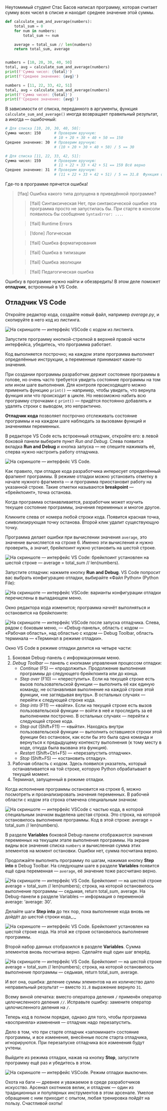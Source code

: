 Неутомимый студент Стас Басов написал программу, которая считает сумму всех чисел в списке и находит среднее значение этой суммы.

```python
def calculate_sum_and_average(numbers):
    total_sum = 0
    for num in numbers:
        total_sum += num

    average = total_sum // len(numbers)
    return total_sum, average


numbers = [10, 20, 30, 40, 50]
total, avg = calculate_sum_and_average(numbers)
print(f'Сумма чисел: {total}')
print(f'Среднее значение: {avg}')

numbers = [11, 22, 33, 42, 51]
total, avg = calculate_sum_and_average(numbers)
print(f'Сумма чисел: {total}')
print(f'Среднее значение: {avg}') 
```

В зависимости от списка, переданного в аргументы, функция `calculate_sum_and_average()` иногда возвращает правильный результат, а иногда — ошибочный:

```bash
# Для списка [10, 20, 30, 40, 50]:
Сумма чисел: 150      # Проверим вручную: 
                      # 10 + 20 + 30 + 40 + 50 == 150
Среднее значение: 30  # Проверим вручную:
                      # (10 + 20 + 30 + 40 + 50) / 5 == 30

# Для списка [11, 22, 33, 42, 51]:
Сумма чисел: 159      # Проверим вручную: 
                      # 11 + 22 + 33 + 42 + 51 == 159 Всё верно
Среднее значение: 31  # Проверим вручную:
                      # (11 + 22 + 33 + 42 + 51) / 5 == 31.8  Функция ошиблась! 
```

Где-то в программе прячется ошибка!

> [!faq] Ошибка какого типа допущена в приведённой программе?
>> [!fail] Синтаксическая
> Нет, при синтаксической ошибке эта программа просто не запустилась бы. При старте в консоли появилось бы сообщение `SyntaxError: ...`.
>
>> [!fail] Runtime Errors
>
>> [!done] Логическая
>
>> [!fail] Ошибка форматирования
>
>> [!fail] Ошибка в типизации
>
>> [!fail] Ошибка эволюции
>
>> [!fail] Педагогическая ошибка

Ошибку в программе нужно найти и обезвредить! В этом деле поможет **отладчик**, встроенный в VS Code.

## Отладчик VS Code

Откройте редактор кода, создайте новый файл, например _average.py_, и скопируйте в него код из листинга.

![На скриншоте — интерфейс VSCode с кодом из листинга.](https://pictures.s3.yandex.net/resources/image_1702056759.png)

Запустите программу кнопкой-стрелкой в верхней правой части интерфейса, убедитесь, что программа работает.

Код выполняется построчно; на каждом этапе программа выполняет определённые инструкции, а переменные принимают какие-то значения.

При создании программы разработчик держит состояние программы в голове, но очень часто требуется увидеть состояние программы на том или ином шаге выполнения. Для контроля происходящего можно применить функцию `print()` — например, чтобы увидеть, что вернула функция или что происходит в цикле. Но невозможно набить всю программу строчками с `print()` — придётся постоянно добавлять и удалять строки с выводом, это непрактично.

**Отладчик кода** позволяет построчно отслеживать состояние программы и на каждом шаге наблюдать за вызовами функций и значениями переменных.

В редакторе VS Code есть встроенный отладчик, откройте его: в левой боковой панели выберите пункт _Run and Debug_. Слева появится вкладка **Run and Debug** и кнопка запуска — не спешите нажимать её, сперва нужно настроить работу отладчика.

![На скриншоте — интерфейс VS Code.](https://pictures.s3.yandex.net/resources/image_1702056779.png)

Как правило, при отладке кода разработчика интересует определённый фрагмент программы. В режиме отладки можно установить отметку в начале нужного фрагмента — и программа приостановит работу на указанной строке. Такие отметки называются **breakpoint** — «брейкпоинт», точка останова.

Когда программа останавливается, разработчик может изучить текущее состояние программы, значения переменных и многое другое.

Кликните слева от номера любой строки кода. Появится красная точка, символизирующая точку останова. Второй клик удалит существующую точку.

Программа делает ошибки при вычислении значения `average`, это значение вычисляется на строке 6. Именно эти вычисления и нужно проверить, а значит, брейкпоинт нужно установить на шестой строке.

![На скриншоте — интерфейс VS Code: брейкпоинт установлен на шестой строке — average = total_sum // len(numbers).](https://pictures.s3.yandex.net/resources/image_1702056789.png)

Запустите отладчик: нажмите кнопку **Run and Debug**. VS Code попросит вас выбрать конфигурацию отладки, выбирайте «Файл Python» (Python File):

![На скриншоте — интерфейс VSCode: варианты конфигурации отладки перечислены в выпадающем меню.](https://pictures.s3.yandex.net/resources/image_1702056803.png)

Окно редактора кода изменится; программа начнёт выполняться и остановится на брейкпоинте:

![На скриншоте — интерфейс VSCode после запуска отладчика. Слева, рядом с боковым меню, — «Debug-панель», область с кодом — «Рабочая область», над областью с кодом — Debug Toolbar, область терминала — «Терминал в режиме отладки».](https://pictures.s3.yandex.net/resources/image_1702056812.png)

Окно VS Code в режиме отладки делится на четыре части:

1. Боковая Debug-панель с информационным меню.
2. _Debug Toolbar_ — панель с кнопками управления процессом отладки:
    - _Continue_ (F5) — «продолжить». Продолжение выполнения программы до следующего брейкпоинта или до конца.
    - _Step over_ (F10) — «переступить». Если на текущей строке есть вызов пользовательской функции — выполнить её как единую команду, не останавливая выполнение на каждой строке этой функции, «не заглядывая внутрь». В остальных случаях — перейти к следующей строке кода.
    - _Step into_ (F11) — «войти». Если на текущей строке есть вызов пользовательской функции — войти в неё и проследить за её выполнением построчно. В остальных случаях — перейти к следующей строке кода.
    - _Step out_ (Shift+F11) — «выйти». Находясь внутри пользовательской функции — выполнить оставшиеся строки этой функции без остановок, как если бы это была одна команда и вернуться к предыдущему контексту выполнения (к тому месту в коде, откуда была вызвана эта функция).
    - _Restart_ (Shift+Ctrl+F5) — «перезапустить отладчик».
    - _Stop_ (Shift+F5) — «остановить отладку».
3. Рабочая область с кодом. Здесь появился указатель, который останавливается на той строке, которую Python обрабатывает в текущий момент.
4. Терминал, запущенный в режиме отладки.

Когда исполнение программы остановится на строке 6, можно посмотреть и проанализировать значения переменных. В рабочей области с кодом эта строка отмечена специальным значком:

![На скриншоте — интерфейс VSCode с частью кода, в которой специальным значком выделена шестая строка. Это строка, на которой остановилось выполнение программы. Код в этой строке: average = total_sum // len(numbers).](https://pictures.s3.yandex.net/resources/image_1702056822.png)

В разделе **Variables** боковой Debug-панели отображаются значения переменных на текущем этапе выполнения программы. На экране видны все значения списка `numbers` и вычисленная сумма этих элементов на момент остановки. Ошибки нет, сумма посчитана верно.

Продолжайте выполнять программу по шагам, нажимая кнопку **Step into** в Debug Toolbar. На следующем шаге в разделе **Variables** появится ещё одна переменная — `average`, её значение тоже рассчитано верно.

![На скриншоте — интерфейс VS Code. Брейкпоинт — на шестой строке average = total_sum // len(numbers); строка, на которой остановилось выполнение программы — седьмая, return total_sum, average. На Debug-панели в разделе Variables — информация о переменной  average: ‘average: 30’.](https://pictures.s3.yandex.net/resources/image_1702056840.png)

Делайте шаги **Step into** до тех пор, пока выполнение кода вновь не дойдёт до шестой строки кода_._

![На скриншоте — интерфейс VS Code. Брейкпоинт установлен на шестой строке кода. На этой же строке остановилось выполнение программы.](https://pictures.s3.yandex.net/resources/image_1702056848.png)

Второй набор данных отобразился в разделе **Variables**. Сумма элементов вновь посчитана верно. Сделайте ещё один шаг вперёд.

![На скриншоте — интерфейс VS Code. Брейкпоинт — на шестой строке average = total_sum // len(numbers); строка, на которой остановилось выполнение программы — седьмая, return total_sum, average.](https://pictures.s3.yandex.net/resources/image_1702056860.png)

И вот она, ошибка: деление суммы элементов на их количество дало неправильный результат — вместо `31.8` выражение вернуло `31`.

Всему виной опечатка: вместо оператора деления `/` применён оператор целочисленного деления `//`. Исправьте ошибку: замените оператор целочисленного деления на `/`.

Теперь код в полном порядке, однако для того, чтобы программа «восприняла» изменения — отладчик надо перезапустить.

Дело в том, что при старте отладчик «запоминает» состояние программы, и все изменения, внесённые после старта отладчика, игнорируются. При перезапуске отладчика все изменения будут учтены.

Выйдите из режима отладки, нажав на кнопку **Stop**, запустите программу ещё раз и убедитесь в этом.

![На скриншоте — интерфейс VSCode. Режим отладки выключен.](https://pictures.s3.yandex.net/resources/image_1702056867.png)

Охота на баги — древнее и уважаемое в среде разработчиков искусство. Арсенал охотников велик, и отладчик — один из традиционных и популярных инструментов в этом арсенале. Умелое обращение с ним приходит с опытом, любая тренировка пойдёт на пользу. Счастливой охоты!
